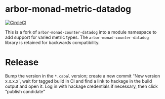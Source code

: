 # arbor-monad-metric-datadog

[![CircleCI](https://circleci.com/gh/arbor/arbor-monad-metric-datadog.svg?style=svg)](https://circleci.com/gh/arbor/arbor-monad-metric-datadog)

This is a fork of `arbor-monad-counter-datadog` into a module namespace to add support for varied metric types.
The `arbor-monad-counter-datadog` library is retained for backwards compatibility.

# Release
Bump the version in the `*.cabal` version; create a new commit “New version x.x.x.x`, wait for tagged build in CI and find a link to hackage in the build output and open it.  Log in with hackage credentials if necessary, then click “publish candidate”
